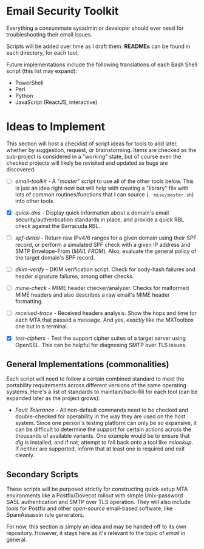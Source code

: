 # Email Security Toolkit
Everything a consummate sysadmin or developer should ever need for troubleshooting their email issues.

Scripts will be added over time as I draft them. **READMEs** can be found in each directory, for each tool.

Future implementations include the following translations of each Bash Shell script (this list may expand):
+ PowerShell
+ Perl
+ Python
+ JavaScript (ReactJS, interactive)

# Ideas to Implement
This section will host a checklist of script ideas for tools to add later, whether by suggestion, request, or brainstorming. Items are checked as the sub-project is considered in a "working" state, but of course even the checked projects will likely be revisited and updated as bugs are discovered.

- [ ] _email-toolkit_ - A "_master_" script to use all of the other tools below. This is just an idea right now but will help with creating a "library" file with lots of common routines/functions that I can source (`. misc/master.sh`) into other tools.

- [X] _quick-dns_ - Display quick information about a domain's email security/authentication standards in place, and provide a quick RBL check against the Barracuda RBL.
- [ ] _spf-detail_ - Return raw IPv4/6 ranges for a given domain using their SPF record, or perform a simulated SPF check with a given IP address and SMTP Envelope-From (_MAIL FROM_). Also, evaluate the general policy of the target domain's SPF record.
- [ ] _dkim-verify_ - DKIM verification script. Check for body-hash failures and header signature failures, among other checks.
- [ ] _mime-check_ - MIME header checker/analyzer. Checks for malformed MIME headers and also describes a raw email's MIME header formatting.
- [ ] _received-trace_ - Received headers analysis. Show the hops and time for each MTA that passed a message. And yes, _exactly_ like the MXToolbox one but in a terminal.
- [X] _test-ciphers_ - Test the support cipher suites of a target server using OpenSSL. This can be helpful for diagnosing SMTP over TLS issues.

## General Implementations (commonalities)
Each script will need to follow a certain combined standard to meet the portability requirements across different versions of the same operating systems. Here's a list of standards to maintain/back-fill for each tool (can be expanded later as the project grows):
+ _Fault Tolerance_ - All non-default commands need to be checked and double-checked for operability in the way they are used on the host system. Since one person's testing platform can only be so expansive, it can be difficult to determine the support for certain actions across the thousands of available variants. One example would be to ensure that _dig_ is installed, and if not, attempt to fall back onto a tool like _nslookup_. If neither are supported, inform that at least one is required and exit cleanly.

## Secondary Scripts
These scripts will be purposed strictly for constructing quick-setup MTA environments like a Postfix/Dovecot rollout with simple Unix-password SASL authentication and SMTP over TLS operation. They will also include tools for Postfix and other _open-source_ email-based software, like SpamAssassin rule generators.

For now, this section is simply an idea and may be handed off to its own repository. However, it stays here as it's relevant to the topic of _email_ in general.
